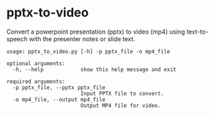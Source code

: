 # pptx-to-video
Convert a powerpoint presentation (pptx) to video (mp4) using text-to-speech with the presenter notes or slide text.

```
usage: pptx_to_video.py [-h] -p pptx_file -o mp4_file

optional arguments:
  -h, --help            show this help message and exit

required arguments:
  -p pptx_file, --pptx pptx_file
                        Input PPTX file to convert.
  -o mp4_file, --output mp4_file
                        Output MP4 file for video.
```
